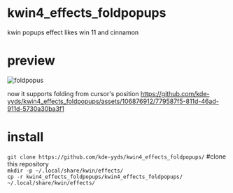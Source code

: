 # kwin4_effects_foldpopups
kwin popups effect likes win 11 and cinnamon
# preview
![foldpopus](https://i0.hdslb.com/bfs/new_dyn/bdd6f881c2068b98ac0fbbdde4319a592008726064.gif)  
  
now it supports folding from cursor's position
https://github.com/kde-yyds/kwin4_effects_foldpopups/assets/106876912/779587f5-811d-46ad-911d-5730a30ba3f1




# install
`git clone https://github.com/kde-yyds/kwin4_effects_foldpopups/`  #clone this repository  
`mkdir -p ~/.local/share/kwin/effects/`  
`cp -r kwin4_effects_foldpopups/kwin4_effects_foldpopups/ ~/.local/share/kwin/effects/`
